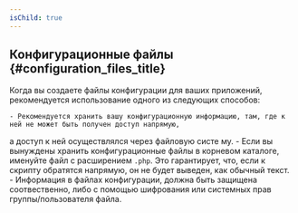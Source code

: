 ```yaml
---
isChild: true
---
```


## Конфигурационные файлы {#configuration_files_title}

Когда вы создаете файлы конфигурации для ваших приложений, рекомендуется использование одного из следующих способов:

    - Рекомендуется хранить вашу конфигурационную информацию, там, где к ней не может быть получен доступ напрямую, 
а доступ к ней осуществлялся через файловую систе му.
    - Если вы вынуждены хранить конфигурационные файлы в корневом каталоге, именуйте файл с расширением `.php`. 
Это гарантирует, что, если к скрипту обратятся напрямую, он не будет выведен, как обычный текст.
    - Информация в файлах конфигурации, должна быть защищена соотвественно, либо с помощью шифрования или системных 
прав группы/пользователя файла.
